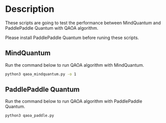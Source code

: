# Description

These scripts are going to test the performance between MindQuantum and PaddlePaddle Quantum with QAOA algorithm.

Please install PaddlePaddle Quantum before runing these scripts.

## MindQuantum

Run the command below to run QAOA algorithm with MindQuantum.

```bash
python3 qaoa_mindquantum.py -o 1
```

## PaddlePaddle Quantum

Run the command below to run QAOA algorithm with PaddlePaddle Quantum.

```bash
python3 qaoa_paddle.py
```
